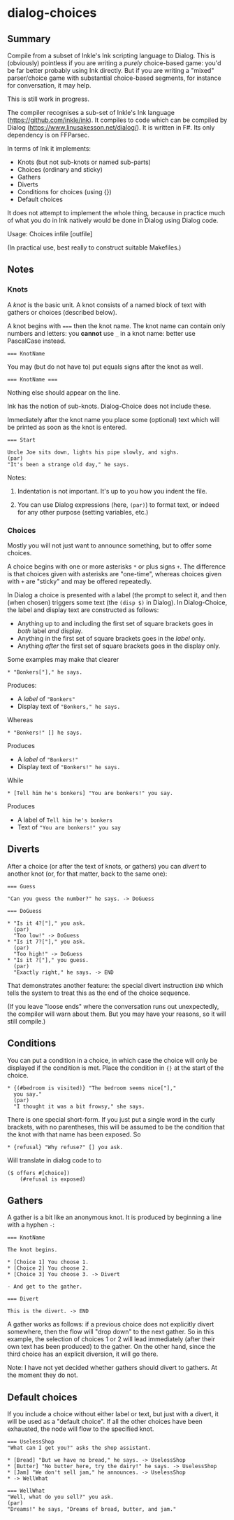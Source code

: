 # dialog-choices

## Summary
Compile from a subset of Inkle's Ink scripting language to Dialog. This is (obviously) pointless if you are writing a *purely* choice-based game: you'd be far better probably using Ink directly. But if you are writing a "mixed" parser/choice game with substantial choice-based segments, for instance for conversation, it may help. 

This is still work in progress.

The compiler recognises a sub-set of Inkle's Ink language (https://github.com/inkle/ink). It compiles to code which can be compiled by Dialog (https://www.linusakesson.net/dialog/). It is written in F#. Its only dependency is on FFParsec.

In terms of Ink it implements:

* Knots (but not sub-knots or named sub-parts)
* Choices (ordinary and sticky)
* Gathers
* Diverts
* Conditions for choices (using {})
* Default choices

It does not attempt to implement the whole thing, because in practice much of what you do in Ink natively would be done in Dialog using Dialog code.

Usage: Choices infile [outfile]

(In practical use, best really to construct suitable Makefiles.)

##  Notes

### Knots

A *knot* is the basic unit. A knot consists of a named block of text
with gathers or choices (described below).

A knot begins with `===` then the knot name. The knot name can contain only numbers and letters: you **cannot** use `_` in a knot name: better use PascalCase instead.

    === KnotName

You may (but do not have to) put equals signs after the knot as well.

    === KnotName ===

Nothing else should appear on the line.

Ink has the notion of sub-knots. Dialog-Choice does not include these.

Immediately after the knot name you place some (optional) text which
will be printed as soon as the knot is entered.

    === Start

    Uncle Joe sits down, lights his pipe slowly, and sighs.
    (par)
    "It's been a strange old day," he says.

Notes:

1. Indentation is not important. It's up to you how you indent the 
   file.

2. You can use Dialog expressions (here, `(par)`) to format text, or 
   indeed for any other purpose (setting variables, etc.)

### Choices

Mostly you will not just want to announce something, but to offer 
some choices.

A choice begins with one or more asterisks `*` or plus signs `+`. The 
difference is that choices given with asterisks are "one-time", 
whereas choices given with `+` are "sticky" and may be offered 
repeatedly.

In Dialog a choice is presented with a label (the prompt to select
it, and then (when chosen) triggers some text (the `(disp $)` in 
Dialog). In Dialog-Choice, the label and display text are constructed
as follows:

* Anything up to and including the first set of square brackets goes
  in *both* label *and* display.
* Anything in the first set of square brackets goes in the *label*
  only.
* Anything *after* the first set of square brackets goes in the
  display only.

Some examples may make that clearer

    * "Bonkers["]," he says.

Produces:

* A *label* of `"Bonkers"`
* Display text of `"Bonkers," he says.`

Whereas

    * "Bonkers!" [] he says.

Produces

* A *label* of `"Bonkers!"`
* Display text of `"Bonkers!" he says.`

While

    * [Tell him he's bonkers] "You are bonkers!" you say.

Produces

* A label of `Tell him he's bonkers`
* Text of `"You are bonkers!" you say`

## Diverts

After a choice (or after the text of knots, or gathers) you can
*divert* to another knot (or, for that matter, back to the same one):

    === Guess

    "Can you guess the number?" he says. -> DoGuess

    === DoGuess

    * "Is it 4?["]," you ask.
      (par)
      "Too low!" -> DoGuess
    * "Is it 7?["]," you ask.
      (par)
      "Too high!" -> DoGuess
    * "Is it ?["]," you guess.
      (par)
      "Exactly right," he says. -> END

That demonstrates another feature: the special divert instruction
`END` which tells the system to treat this as the end of the
choice sequence.

(If you leave "loose ends" where the conversation runs out 
unexpectedly, the compiler will warn about them. But you may have
your reasons, so it will still compile.)

## Conditions

You can put a condition in a choice, in which case the choice
will only be displayed if the condition is met. Place the
condition in `{}` at the start of the choice.

    * {(#bedroom is visited)} "The bedroom seems nice["],"
      you say."
      (par)
      "I thought it was a bit frowsy," she says.

There is one special short-form. If you just put a single word
in the curly brackets, with no parentheses, this will be assumed
to be the condition that the knot with that name has been
exposed. So

    * {refusal} "Why refuse?" [] you ask.

Will translate in dialog code to to

    ($ offers #[choice])
        (#refusal is exposed)

## Gathers

A gather is a bit like an anonymous knot. It is produced by beginning 
a line with a hyphen `-`:

    === KnotName

    The knot begins.

    * [Choice 1] You choose 1.
    * [Choice 2] You choose 2.
    * [Choice 3] You choose 3. -> Divert

    - And get to the gather.

    === Divert

    This is the divert. -> END

A gather works as follows: if a previous choice does not explicitly
divert somewhere, then the flow will "drop down" to the next gather.
So in this example, the selection of choices 1 or 2 will lead 
immediately (after their own text has been produced) to the gather.
On the other hand, since the third choice has an explicit diversion,
it will go there.

Note: I have not yet decided whether gathers should divert to 
gathers. At the moment they do not.

## Default choices

If you include a choice without either label or text, but just with a divert, it will be used as a "default choice". If all the other choices have been exhausted, the node will flow to the specified knot.

    === UselessShop
    "What can I get you?" asks the shop assistant.

    * [Bread] "But we have no bread," he says. -> UselessShop
    * [Butter] "No butter here, try the dairy!" he says. -> UselessShop
    * [Jam] "We don't sell jam," he announces. -> UselessShop
    * -> WellWhat

    === WellWhat
    "Well, what do you sell?" you ask.
    (par)
    "Dreams!" he says, "Dreams of bread, butter, and jam."